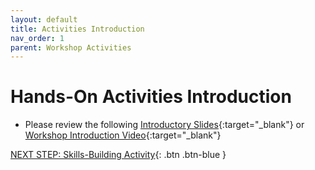 ```yaml
---
layout: default
title: Activities Introduction
nav_order: 1
parent: Workshop Activities
---
```

# Hands-On Activities Introduction

- Please review the following [Introductory Slides](https://goo.gl/xs7Lr5){:target="_blank"} or [Workshop Introduction Video](https://bit.ly/dsc-sketchnote-video){:target="_blank"}

[NEXT STEP: Skills-Building Activity](act-1.html){: .btn .btn-blue }
